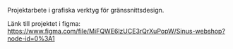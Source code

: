 Projektarbete i grafiska verktyg för gränssnittsdesign.

Länk till projektet i figma:
https://www.figma.com/file/MiFQWE6lzUCE3rQrXuPopW/Sinus-webshop?node-id=0%3A1
